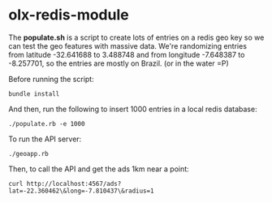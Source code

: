 # olx-redis-module

The **populate.sh** is a script to create lots of entries on a redis geo key so we can test the geo features with massive data.
We're randomizing entries from latitude -32.641688 to 3.488748 and from longitude -7.648387 to -8.257701, so the entries are mostly on Brazil. (or in the water =P)

Before running the script:

```bundle install```

And then, run the following to insert 1000 entries in a local redis database:

```./populate.rb -e 1000```

To run the API server:

```./geoapp.rb```

Then, to call the API and get the ads 1km near a point:

```curl http://localhost:4567/ads?lat=-22.360462\&long=-7.810437\&radius=1```
